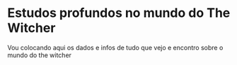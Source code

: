 # Estudos profundos no mundo do The Witcher

Vou colocando aqui os dados e infos de tudo que vejo e encontro sobre o mundo do the witcher
